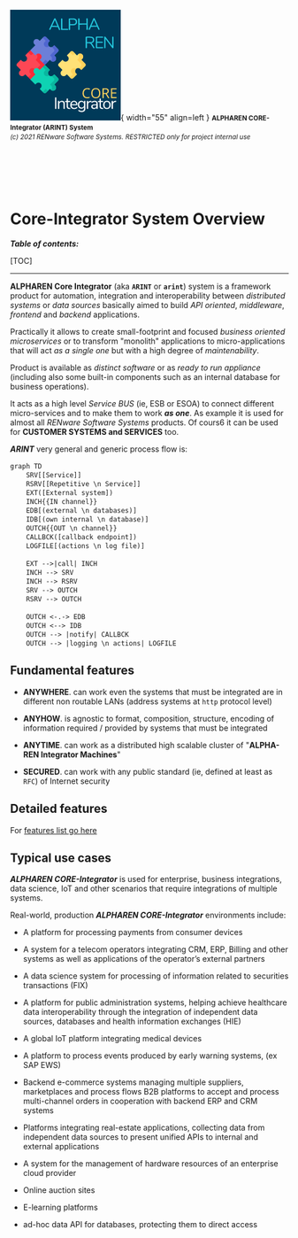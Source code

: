 ![arint_logo](../pictures/arint_logo.png){ width="55" align=left }
<small markdown>**ALPHAREN CORE-Integrator (ARINT) System**<br>
*(c) 2021 RENware Software Systems. RESTRICTED only for project internal use*
</small><br><br><br><br><br><br>


# Core-Integrator System Overview



***Table of contents:***

[TOC]

***



**ALPHAREN Core Integrator** (aka **`ARINT`** or **`arint`**) system is a framework product for automation, integration and interoperability between _distributed systems_ or _data sources_ basically aimed to build _API oriented_, _middleware_, _frontend_ and _backend_ applications.

Practically it allows to create small-footprint and focused *business oriented microservices* or to transform "monolith" applications to micro-applications that will act *as a single one* but with a high degree of *maintenability*.

Product is available as *distinct software* or as *ready to run appliance* (including also some built-in components such as an internal database for business operations).

It acts as a high level *Service BUS* (ie, ESB or ESOA) to connect different micro-services and to make them to work ***as one***. As example it is used for almost all *RENware Software Systems* products. Of cours6 it can be used for **CUSTOMER SYSTEMS and SERVICES** too.






***ARINT*** very general and generic process flow is: 

``` mermaid
graph TD
    SRV[[Service]]
    RSRV[[Repetitive \n Service]]
    EXT([External system])
    INCH{{IN channel}}
    EDB[(external \n databases)]
    IDB[(own internal \n database)]
    OUTCH{{OUT \n channel}}
    CALLBCK([callback endpoint])
    LOGFILE[(actions \n log file)]
    
    EXT -->|call| INCH
    INCH --> SRV
    INCH --> RSRV
    SRV --> OUTCH
    RSRV --> OUTCH
    
    OUTCH <-.-> EDB
    OUTCH <--> IDB
    OUTCH --> |notify| CALLBCK
    OUTCH --> |logging \n actions| LOGFILE

```




## Fundamental features

* **ANYWHERE**. can work even the systems that must be integrated are in different non routable LANs (address systems at `http` protocol level)

* **ANYHOW**. is agnostic to format, composition, structure, encoding of information required / provided by systems that must be integrated

* **ANYTIME**. can work as a distributed high scalable cluster of "**ALPHA-REN Integrator Machines**"

* **SECURED**. can work with any public standard (ie, defined at least as `RFC`) of Internet security




## Detailed features

For [features list go here](./810.46-Product_Features.md)




## Typical use cases

***ALPHAREN CORE-Integrator*** is used for enterprise, business integrations, data science, IoT and other scenarios that require integrations of multiple systems.

Real-world, production ***ALPHAREN CORE-Integrator*** environments include:

* A platform for processing payments from consumer devices

* A system for a telecom operators integrating CRM, ERP, Billing and other systems as well as applications of the operator’s external partners

* A data science system for processing of information related to securities transactions (FIX)

* A platform for public administration systems, helping achieve healthcare data interoperability through the integration of independent data sources, databases and health information exchanges (HIE)

* A global IoT platform integrating medical devices

* A platform to process events produced by early warning systems, (ex SAP EWS)

* Backend e-commerce systems managing multiple suppliers, marketplaces and process flows
B2B platforms to accept and process multi-channel orders in cooperation with backend ERP and CRM systems

* Platforms integrating real-estate applications, collecting data from independent data sources to present unified APIs to internal and external applications

* A system for the management of hardware resources of an enterprise cloud provider

* Online auction sites

* E-learning platforms

* ad-hoc data API for databases, protecting them to direct access






